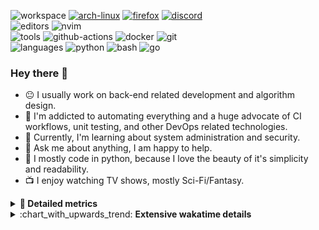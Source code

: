 ![workspace](https://img.shields.io/static/v1?label=&message=workspace:&color=555&style=flat-square)
[![arch-linux](https://img.shields.io/static/v1?logo=arch-linux&label=&message=Arch%20Linux&color=111&logoColor=AAA&style=flat-square)](https://archlinux.org)
[![firefox](https://img.shields.io/static/v1?logo=firefox-browser&label=&message=Firefox&color=111&logoColor=AAA&style=flat-square)](https://mozilla.org/en-US/firefox/)
[![discord](https://img.shields.io/static/v1?logo=discord&label=&message=Discord&color=111&logoColor=AAA&style=flat-square)](https://discord.gg/B8rf3xxgbJ)
<br>
![editors](https://img.shields.io/static/v1?label=&message=editors:&color=555&style=flat-square)
![nvim](https://img.shields.io/static/v1?logo=neovim&label=&message=NeoVim&color=111&logoColor=AAA&style=flat-square)
<br>
![tools](https://img.shields.io/static/v1?label=&message=tools:&color=555&style=flat-square)
![github-actions](https://img.shields.io/static/v1?logo=github-actions&label=&message=github%20actions&color=111&logoColor=AAA&style=flat-square)
![docker](https://img.shields.io/static/v1?logo=docker&label=&message=docker&color=111&logoColor=AAA&style=flat-square)
![git](https://img.shields.io/static/v1?logo=git&label=&message=git&color=111&logoColor=AAA&style=flat-square)
<br>
![languages](https://img.shields.io/static/v1?label=&message=languages:&color=555&style=flat-square)
![python](https://img.shields.io/static/v1?logo=python&label=&message=python&color=111&logoColor=AAA&style=flat-square&link=)
![bash](https://img.shields.io/static/v1?logo=gnu-bash&label=&message=bash&color=111&logoColor=AAA&style=flat-square)
![go](https://img.shields.io/static/v1?logo=rust&label=&message=rust&color=111&logoColor=AAA&style=flat-square)

<!-- Load profile visitor count, but don't display it, keep it as a private stat, no need to show off (888)-->
[](https://visitor-badge.glitch.me/badge?page_id=ItsDrike.ItsDrike)

### Hey there 👋

- :neutral_face: I usually work on back-end related development and algorithm design.
- :man: I'm addicted to automating everything and a huge advocate of CI workflows, unit testing, and other DevOps related technologies.
- :seedling: Currently, I'm learning about system administration and security.
- :speech_balloon: Ask me about anything, I am happy to help.
- :snake: I mostly code in python, because I love the beauty of it's simplicity and readability.
- :tv: I enjoy watching TV shows, mostly Sci-Fi/Fantasy.

<details>
 <summary> <b>📌 Detailed metrics</b></summary>
 
 <table>
  <tr>
    <th>🙋 Profile Details</th>
    <th>🧮 Repositories traffic</th>
  </tr>
  <tr>
   <td>
     <img alt="" width="400" src="https://github.com/ItsDrike/ItsDrike/blob/master/metrics/profile.svg">
   </td>
   <td>
     <img alt="" width="400" src="https://github.com/ItsDrike/ItsDrike/blob/master/metrics/repositories.svg">
   </td>
  </tr>
  <tr>
    <th>📅 Isometric commit calendar</th>
    <th>🈷️ Most used languages</th>
  </tr>
  <tr>
    <td align="center">
      <img alt="" width="400" src="https://github.com/ItsDrike/ItsDrike/blob/master/metrics/isocalendar.svg">
    </td>
    <td>
      <img alt="" width="400" src="https://github.com/ItsDrike/ItsDrike/blob/master/metrics/languages.svg">
    </td>
  </tr>
  <tr>
   <th>♐ Code snippet of the day</th>
   <th>🌟 Recently starred repositories</th>
  </tr>
  <tr>
   <td align="center">
    <img alt="" width="400" src="https://github.com/ItsDrike/ItsDrike/blob/master/metrics/code_snippet.svg">
   </td>
   <td align="center">
    <img alt="" width="400" src="https://github.com/ItsDrike/ItsDrike/blob/master/metrics/starred_repos.svg">
   </td>
  </tr>
  <tr>
    <th>💡 Coding habits</th>
    <th>⏰ WakaTime plugin</th>
  </tr>
  <tr>
   <td align="center">
    <img alt="" width="400" src="https://github.com/ItsDrike/ItsDrike/blob/master/metrics/habits.svg">
   </td>
   <td align="center">
     <img alt="" width="400" src="https://github.com/ItsDrike/ItsDrike/blob/master/metrics/wakatime.svg">
   </td>
  </tr>
 </table>
</details>

<details>
 <summary>:chart_with_upwards_trend: <b>Extensive wakatime details</b></summary>
 
<!--START_SECTION:waka-->
![Code Time](http://img.shields.io/badge/Code%20Time-2%2C952%20hrs%2030%20mins-blue)

**I'm a Night 🦉** 

```text
🌞 Morning    215 commits    ███░░░░░░░░░░░░░░░░░░░░░░   14.67% 
🌆 Daytime    411 commits    ███████░░░░░░░░░░░░░░░░░░   28.04% 
🌃 Evening    506 commits    ████████░░░░░░░░░░░░░░░░░   34.52% 
🌙 Night      334 commits    █████░░░░░░░░░░░░░░░░░░░░   22.78%

```
📅 **I'm Most Productive on Sunday** 

```text
Monday       166 commits    ██░░░░░░░░░░░░░░░░░░░░░░░   11.32% 
Tuesday      109 commits    █░░░░░░░░░░░░░░░░░░░░░░░░   7.44% 
Wednesday    202 commits    ███░░░░░░░░░░░░░░░░░░░░░░   13.78% 
Thursday     158 commits    ██░░░░░░░░░░░░░░░░░░░░░░░   10.78% 
Friday       177 commits    ███░░░░░░░░░░░░░░░░░░░░░░   12.07% 
Saturday     294 commits    █████░░░░░░░░░░░░░░░░░░░░   20.05% 
Sunday       360 commits    ██████░░░░░░░░░░░░░░░░░░░   24.56%

```


📊 **This Week I Spent My Time On** 

```text
💬 Programming Languages: 
Python                   28 hrs 36 mins      ██████████████████████░░░   88.41% 
Markdown                 1 hr 13 mins        █░░░░░░░░░░░░░░░░░░░░░░░░   3.78% 
conf                     49 mins             ░░░░░░░░░░░░░░░░░░░░░░░░░   2.54% 
TOML                     33 mins             ░░░░░░░░░░░░░░░░░░░░░░░░░   1.72% 
sh                       12 mins             ░░░░░░░░░░░░░░░░░░░░░░░░░   0.65%

🔥 Editors: 
Neovim                   32 hrs 21 mins      █████████████████████████   100.0%

💻 Operating System: 
Linux                    32 hrs 21 mins      █████████████████████████   100.0%

```

**I Mostly Code in Python** 

```text
Python                   34 repos            ████████████████████░░░░░   82.93% 
Shell                    2 repos             █░░░░░░░░░░░░░░░░░░░░░░░░   4.88% 
HTML                     1 repo              ░░░░░░░░░░░░░░░░░░░░░░░░░   2.44% 
C                        1 repo              ░░░░░░░░░░░░░░░░░░░░░░░░░   2.44% 
C#                       1 repo              ░░░░░░░░░░░░░░░░░░░░░░░░░   2.44%

```



 Last Updated on 17/01/2023 01:38:45 UTC
<!--END_SECTION:waka-->

</details>
